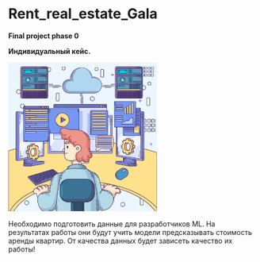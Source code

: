 # Rent_real_estate_Gala
**Final project phase 0**

**Индивидуальный кейс.**

<img src="Data/image.jpg" alt="Аналитики они такие =)" width="300px">


Необходимо подготовить данные для разработчиков ML. На результатах работы они будут учить модели предсказывать стоимость аренды квартир.
От качества данных будет зависеть качество их работы!



